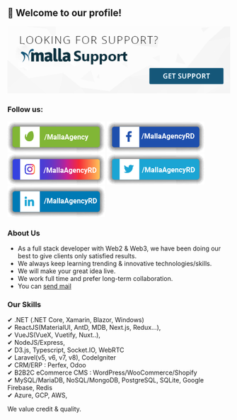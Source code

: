 ## 👋 Welcome to our profile!   
<p>
    <a href="mailto:info@malla.agency" rel="nofollow"><img src="https://github.com/mallaagency/static-site/raw/main/support.png" alt="Malla Agency" /></a>
</p>

### Follow us:
<p>
    <a href="https://codecanyon.net/user/mallaagency/follow"><img src="https://github.com/mallaagency/static-site/raw/main/envato.png" alt="Stay In Contact with Perfex CRM" /></a>
    <a href="https://www.facebook.com/mallaagencyrd/" rel="nofollow"><img src="https://github.com/mallaagency/static-site/raw/main/facebook.png" alt="Stay In Contact with Perfex CRM" /></a>
    <a href="https://www.instagram.com/mallaagencyRD/" rel="nofollow"><img src="https://github.com/mallaagency/static-site/raw/main/instagram.png" alt="Stay In Contact with Perfex CRM" /></a> 
    <a href="https://twitter.com/mallaagencyrd" rel="nofollow"><img src="https://github.com/mallaagency/static-site/raw/main/twitter.png" alt="Stay In Contact with Perfex CRM" /></a>
    <a href="https://www.linkedin.com/company/mallaagencyrd" rel="nofollow"><img src="https://github.com/mallaagency/static-site/raw/main/linkedin.png" alt="Stay In Contact with Perfex CRM" /></a>
</p>

### About Us
- As a full stack developer with Web2 & Web3, we have been doing our best to give clients only satisfied results.
- We always keep learning trending & innovative technologies/skills.
- We will make your great idea live.
- We work full time and prefer long-term collaboration.
- You can [send mail](mailto:info@malla.agency)

### Our Skills 
✔ .NET (.NET Core, Xamarin, Blazor, Windows)  
✔ ReactJS(MaterialUI, AntD, MDB, Next.js, Redux...),  
✔ VueJS(VueX, Vuetify, Nuxt..),  
✔ NodeJS/Express,  
✔ D3.js, Typescript, Socket.IO, WebRTC  
✔ Laravel(v5, v6, v7, v8), CodeIgniter  
✔ CRM/ERP : Perfex, Odoo  
✔ B2B2C eCommerce CMS : WordPress/WooCommerce/Shopify  
✔ MySQL/MariaDB, NoSQL/MongoDB, PostgreSQL, SQLite, Google Firebase, Redis    
✔ Azure, GCP, AWS,  

We value credit & quality.  
